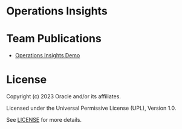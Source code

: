# Operations Insights

# Team Publications

- [Operations Insights Demo](https://www.youtube.com/watch?v=Y45kPRn_c7s)

# License

Copyright (c) 2023 Oracle and/or its affiliates.

Licensed under the Universal Permissive License (UPL), Version 1.0.

See [LICENSE](https://github.com/oracle-devrel/technology-engineering/blob/folder-structure/LICENSE) for more details.